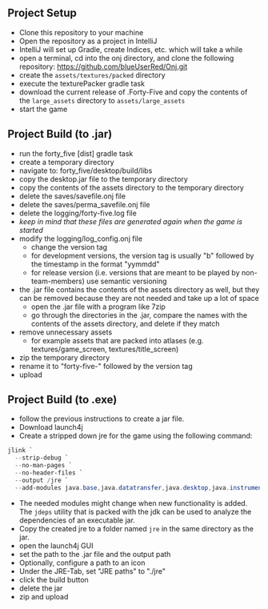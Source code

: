 
## Project Setup

- Clone this repository to your machine
- Open the repository as a project in IntelliJ
- IntelliJ will set up Gradle, create Indices, etc. which will take a while
- open a terminal, cd into the onj directory, and clone the following repository: https://github.com/blueUserRed/Onj.git
- create the ``assets/textures/packed`` directory
- execute the texturePacker gradle task
- download the current release of .Forty-Five and copy the contents of the ``large_assets`` directory to `assets/large_assets`
- start the game

## Project Build (to .jar)

- run the forty_five [dist] gradle task
- create a temporary directory
- navigate to: forty_five/desktop/build/libs
- copy the desktop.jar file to the temporary directory
- copy the contents of the assets directory to the temporary directory
- delete the saves/savefile.onj file
- delete the saves/perma_savefile.onj file
- delete the logging/forty-five.log file
- _keep in mind that these files are generated again when the game
    is started_
- modify the logging/log_config.onj file
  - change the version tag
  - for development versions, the version tag is usually "b" followed by the timestamp
    in the format "yymmdd"
  - for release version (i.e. versions that are meant to be played by non-team-members) use
    semantic versioning
- the .jar file contains the contents of the assets directory as well, but they can
    be removed because they are not needed and take up a lot of space
  - open the .jar file with a program like 7zip
  - go through the directories in the .jar, compare the names with the contents of the
      assets directory, and delete if they match
- remove unnecessary assets
  - for example assets that are packed into atlases (e.g. textures/game_screen, 
    textures/title_screen)
- zip the temporary directory
- rename it to "forty-five-" followed by the version tag
- upload

## Project Build (to .exe)
- follow the previous instructions to create a jar file.
- Download launch4j
- Create a stripped down jre for the game using the following command:
````powershell
jlink `
  --strip-debug `
  --no-man-pages `
  --no-header-files `
  --output /jre `
  --add-modules java.base,java.datatransfer,java.desktop,java.instrument,java.logging,java.prefs,java.xml,jdk.incubator.foreign,jdk.unsupported
````
- The needed modules might change when new functionality is added. The ``jdeps`` utility that is packed with the jdk
  can be used to analyze the dependencies of an executable jar.
- Copy the created jre to a folder named ``jre`` in the same directory as the jar.
- open the launch4j GUI
- set the path to the .jar file and the output path
- Optionally, configure a path to an icon
- Under the JRE-Tab, set "JRE paths" to "./jre"
- click the build button
- delete the jar
- zip and upload
